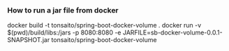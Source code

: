 ### How to run a jar file from docker

docker build -t tonsaito/spring-boot-docker-volume .
docker run -v $(pwd)/build/libs:/jars -p 8080:8080 -e JARFILE=sb-docker-volume-0.0.1-SNAPSHOT.jar tonsaito/spring-boot-docker-volume

